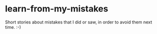 # learn-from-my-mistakes
Short stories about mistakes that I did or saw, in order to avoid them next time.  :-)
